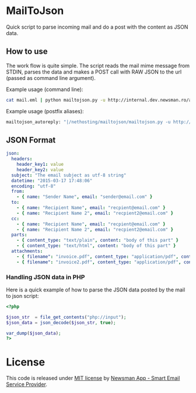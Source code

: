 # MailToJson

Quick script to parse incoming mail and do a post with the content as JSON data.

## How to use

The work flow is quite simple. The script reads the mail mime message from STDIN, parses
the data and makes a POST call with RAW JSON to the url (passed as command line argument).

Example usage (command line):
```bash
cat mail.eml | python mailtojson.py -u http://internal.dev.newsman.ro/autoreply/handle.php
```

Example usage (postfix aliases):
```bash
mailtojson_autoreply: "|/nethosting/mailtojson/mailtojson.py -u http://internal.dev.newsman.ro/autoreply/handle.php"
```

## JSON Format

```yaml
json:
  headers:
    header_key1: value
    header_key2: value
  subject: "The email subject as utf-8 string"
  datetime: "2015-03-17 17:48:06"
  encoding: "utf-8"
  from:
    - { name: "Sender Name", email: "sender@email.com" }
  to:
    - { name: "Recipient Name", email: "recpient@email.com" }
    - { name: "Recipient Name 2", email: "recpient2@email.com" }
  cc:
    - { name: "Recipient Name", email: "recpient@email.com" }
    - { name: "Recipient Name 2", email: "recpient2@email.com" }
  parts: 
    - { content_type: "text/plain", content: "body of this part" }
    - { content_type: "text/html", content: "body of this part" }
  attachments:
    - { filename": "invoice.pdf", content_type: "application/pdf", content: "base64 of binary data" }
    - { filename": "invoice2.pdf", content_type: "application/pdf", content: "base64 of binary data" }
```

### Handling JSON data in PHP

Here is a quick example of how to parse the JSON data posted by the mail to json script:

```php
<?php

$json_str  = file_get_contents("php://input");
$json_data = json_decode($json_str, true);

var_dump($json_data);
?>
```

# License

This code is released under [MIT license](https://github.com/Newsman/MailToJson/blob/master/LICENSE) by [Newsman App - Smart Email Service Provider](http://www.newsmanapp.com).
